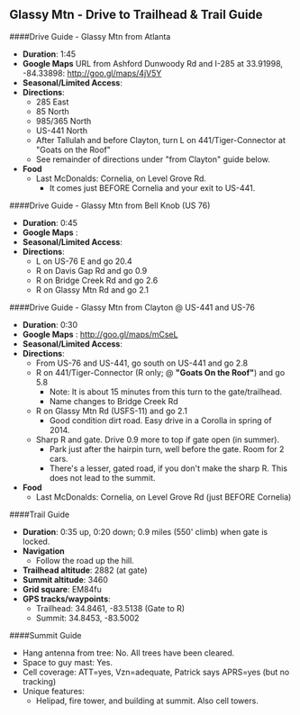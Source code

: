 Glassy Mtn - Drive to Trailhead & Trail Guide
--------------------------------------------------------
####Drive Guide - Glassy Mtn from Atlanta

* **Duration**: 1:45
* **Google Maps** URL from Ashford Dunwoody Rd and I-285 at 33.91998, -84.33898: http://goo.gl/maps/4jV5Y
* **Seasonal/Limited Access**:
* **Directions**:
    * 285 East
    * 85 North
    * 985/365 North
    * US-441 North
    * After Tallulah and before Clayton, turn L on 441/Tiger-Connector at "Goats on the Roof"
	* See remainder of directions under "from Clayton" guide below.
* **Food**
    * Last McDonalds: Cornelia, on Level Grove Rd.
		* It comes just BEFORE Cornelia and your exit to US-441.

####Drive Guide - Glassy Mtn from Bell Knob (US 76)

* **Duration**: 0:45
* **Google Maps** : 
* **Seasonal/Limited Access**:
* **Directions**:
    * L on US-76 E and go 20.4
    * R on Davis Gap Rd and go 0.9
    * R on Bridge Creek Rd and go 2.6
    * R on Glassy Mtn Rd and go 2.1

####Drive Guide - Glassy Mtn from Clayton @ US-441 and US-76

* **Duration**: 0:30
* **Google Maps** : http://goo.gl/maps/mCseL
* **Seasonal/Limited Access**:
* **Directions**:
    * From US-76 and US-441, go south on US-441 and go 2.8
    * R on 441/Tiger-Connector (R only; @ **"Goats On the Roof"**) and go 5.8
    	* Note: It is about 15 minutes from this turn to the gate/trailhead.
        * Name changes to Bridge Creek Rd
    * R on Glassy Mtn Rd (USFS-11) and go 2.1
    	* Good condition dirt road. Easy drive in a Corolla in spring of 2014.
    * Sharp R and gate. Drive 0.9 more to top if gate open (in summer).
		* Park just after the hairpin turn, well before the gate.  Room for 2 cars.
        * There's a lesser, gated road, if you don't make the sharp R. This does not lead to the summit.
* **Food**
    * Last McDonalds: Cornelia, on Level Grove Rd (just BEFORE Cornelia)

####Trail Guide

* **Duration**: 0:35 up, 0:20 down; 0.9 miles (550' climb) when gate is locked.
* **Navigation**
    * Follow the road up the hill.
* **Trailhead altitude**: 2882 (at gate)
* **Summit altitude**: 3460
* **Grid square**: EM84fu
* **GPS tracks/waypoints**:
    * Trailhead: 34.8461, -83.5138 (Gate to R)
    * Summit: 34.8453, -83.5002

####Summit Guide

* Hang antenna from tree: No.  All trees have been cleared.
* Space to guy mast: Yes.
* Cell coverage: ATT=yes, Vzn=adequate, Patrick says APRS=yes (but no tracking)
* Unique features:
    * Helipad, fire tower, and building at summit.  Also cell towers.
